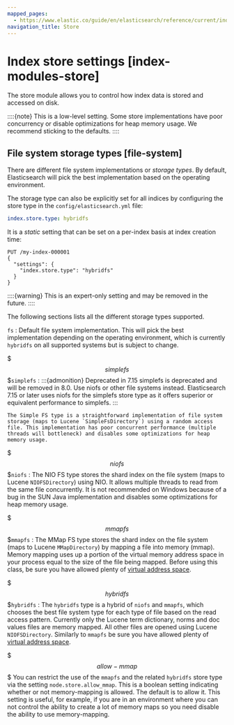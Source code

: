 ```yaml
---
mapped_pages:
  - https://www.elastic.co/guide/en/elasticsearch/reference/current/index-modules-store.html
navigation_title: Store
---
```


# Index store settings [index-modules-store]

The store module allows you to control how index data is stored and accessed on disk.

::::{note}
This is a low-level setting. Some store implementations have poor concurrency or disable optimizations for heap memory usage. We recommend sticking to the defaults.
::::



## File system storage types [file-system]

There are different file system implementations or *storage types*. By default, Elasticsearch will pick the best implementation based on the operating environment.

The storage type can also be explicitly set for all indices by configuring the store type in the `config/elasticsearch.yml` file:

```yaml
index.store.type: hybridfs
```

It is a *static* setting that can be set on a per-index basis at index creation time:

```console
PUT /my-index-000001
{
  "settings": {
    "index.store.type": "hybridfs"
  }
}
```

::::{warning}
This is an expert-only setting and may be removed in the future.
::::


The following sections lists all the different storage types supported.

`fs`
:   Default file system implementation. This will pick the best implementation depending on the operating environment, which is currently `hybridfs` on all supported systems but is subject to change.

$$$simplefs$$$`simplefs`
:   :::{admonition} Deprecated in 7.15
    simplefs is deprecated and will be removed in 8.0. Use niofs or other file systems instead. Elasticsearch 7.15 or later uses niofs for the simplefs store type as it offers superior or equivalent performance to simplefs.
    :::

    The Simple FS type is a straightforward implementation of file system storage (maps to Lucene `SimpleFsDirectory`) using a random access file. This implementation has poor concurrent performance (multiple threads will bottleneck) and disables some optimizations for heap memory usage.

$$$niofs$$$`niofs`
:   The NIO FS type stores the shard index on the file system (maps to Lucene `NIOFSDirectory`) using NIO. It allows multiple threads to read from the same file concurrently. It is not recommended on Windows because of a bug in the SUN Java implementation and disables some optimizations for heap memory usage.

$$$mmapfs$$$`mmapfs`
:   The MMap FS type stores the shard index on the file system (maps to Lucene `MMapDirectory`) by mapping a file into memory (mmap). Memory mapping uses up a portion of the virtual memory address space in your process equal to the size of the file being mapped. Before using this class, be sure you have allowed plenty of [virtual address space](docs-content://deploy-manage/deploy/self-managed/vm-max-map-count.md).

$$$hybridfs$$$`hybridfs`
:   The `hybridfs` type is a hybrid of `niofs` and `mmapfs`, which chooses the best file system type for each type of file based on the read access pattern. Currently only the Lucene term dictionary, norms and doc values files are memory mapped. All other files are opened using Lucene `NIOFSDirectory`. Similarly to `mmapfs` be sure you have allowed plenty of [virtual address space](docs-content://deploy-manage/deploy/self-managed/vm-max-map-count.md).

$$$allow-mmap$$$
You can restrict the use of the `mmapfs` and the related `hybridfs` store type via the setting `node.store.allow_mmap`. This is a boolean setting indicating whether or not memory-mapping is allowed. The default is to allow it. This setting is useful, for example, if you are in an environment where you can not control the ability to create a lot of memory maps so you need disable the ability to use memory-mapping.


